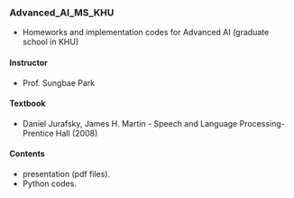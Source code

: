 ### Advanced_AI_MS_KHU
  
- Homeworks and implementation codes for Advanced AI (graduate school in KHU)

#### Instructor
- Prof. Sungbae Park

#### Textbook  
- Daniel Jurafsky, James H. Martin - Speech and Language Processing-Prentice Hall (2008)
  
#### Contents
- presentation (pdf files).
- Python codes.
